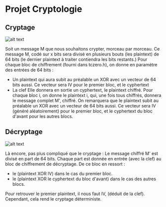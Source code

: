 # Projet Cryptologie

## Cryptage

![alt text](https://upload.wikimedia.org/wikipedia/commons/thumb/8/80/CBC_encryption.svg/601px-CBC_encryption.svg.png "Cryptage par CBC")

Soit un message M que nous souhaitons crypter, morceau par morceau. Ce message M, codé sur x bits sera divisé en plusieurs bouts (les plaintext) de 64 bits (le dernier plaintext à traiter contiendra les bits restants.) Pour chaque bloc de chiffrement (fourni dans tczero.h), on donne en paramètre des entrées de 64 bits : 
- Un plaintext qui aura subit au préalable un XOR avec un vecteur de 64 bits aussi. Ce vecteur sera IV pour le premier bloc, et le cyphertext
- La clef
Elle donnera en sortie un cyphertext, le plaintext chiffré. Pour chaque bloc i, on donne le plaintext i, qui, une fois tous chiffrés, donnera le message complet M', chiffré. On remarquera que le plaintext subit au préalable un XOR avec un vecteur de 64 bits aussi. Ce vecteur sera IV (généré aléatoirement) pour le premier bloc, et le cyphertext du bloc d'avant pour les autres blocs.


## Décryptage

![alt text](https://upload.wikimedia.org/wikipedia/commons/thumb/2/2a/CBC_decryption.svg/601px-CBC_decryption.svg.png "Cryptage par CBC")

Là encore, pas plus compliqué que le cryptage : Le message chiffré M' est divisé en part de 64 bits. Chaque part est donnée en entrée (avec la clef) au bloc de chiffrement de décryptage. De ce bloc en ressort :
- le (plaintext XOR IV) dans le cas du premier bloc.
- le (plaintext XOR le cyphertext du bloc d'avant) dans le cas des autres blocs.

Pour retrouver le premier plaintext, il nous faut IV, (déduit de la clef). Cependant, cela rend le cryptage déterministe.




